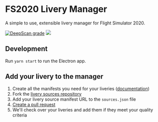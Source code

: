 # FS2020 Livery Manager

A simple to use, extensible livery manager for Flight Simulator 2020.

[![DeepScan grade](https://deepscan.io/api/teams/10690/projects/13519/branches/230744/badge/grade.svg)](https://deepscan.io/dashboard#view=project&tid=10690&pid=13519&bid=230744) [![](https://github.com/MSFS-Mega-Pack/MSFS2020-livery-manager/workflows/Smoketest/badge.svg)](https://github.com/MSFS-Mega-Pack/MSFS2020-livery-manager/actions/)

## Development

Run `yarn start` to run the Electron app.

## Add your livery to the manager

1. Create all the manifests you need for your liveries ([documentation](https://github.com/davwheat/MSFS2020-livery-sources#readme))
2. Fork the [livery sources repository](https://github.com/davwheat/MSFS2020-livery-sources)
3. Add your livery source manifest URL to the `sources.json` file
4. [Create a pull request](https://github.com/davwheat/MSFS2020-livery-sources/compare)
5. We'll check over your liveries and add them if they meet your quality criteria
